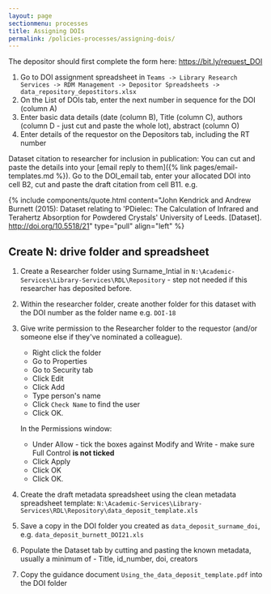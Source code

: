 ```yaml
---
layout: page
sectionmenu: processes
title: Assigning DOIs
permalink: /policies-processes/assigning-dois/
---
```


The depositor should first complete the form here: <https://bit.ly/request_DOI>

1. Go to DOI assignment spreadsheet in `Teams -> Library Research Services -> RDM Management -> Depositor Spreadsheets -> data_repository_depostitors.xlsx` 
2. On the List of DOIs tab, enter the next number in sequence for the DOI (column A)
3. Enter basic data details (date (column B), Title (column C), authors (column D - just cut and paste the whole lot), abstract (column O) 
4. Enter details of the requestor on the Depositors tab, including the RT number 

Dataset citation to researcher for inclusion in publication: You can cut and paste the details into your [email reply to them]({% link pages/email-templates.md %}). Go to the DOI_email tab, enter your allocated DOI into cell B2, cut and paste the draft citation from cell B11. e.g.  

{% include components/quote.html content="John Kendrick and Andrew Burnett (2015): Dataset relating to 'PDielec: The Calculation of Infrared and Terahertz Absorption for Powdered Crystals' University of Leeds. [Dataset]. http://doi.org/10.5518/21" type="pull" align="left" %}

## Create N: drive folder and spreadsheet

1. Create a Researcher folder using Surname_Intial in `N:\Academic-Services\Library-Services\RDL\Repository` - step not needed if this researcher has deposited before. 
2. Within the researcher folder, create another folder for this dataset with the DOI number as the folder name e.g. `DOI-18`
3. Give write permission to the Researcher folder to the requestor (and/or someone else if they've nominated a colleague).

   * Right click the folder
   * Go to Properties
   * Go to Security tab
   * Click Edit
   * Click Add
   * Type person's name
   * Click `Check Name` to find the user
   * Click OK.

   In the Permissions window:

   * Under Allow - tick the boxes against Modify and Write - make sure Full Control **is not ticked**
   * Click Apply
   * Click OK
   * Click OK. 

4. Create the draft metadata spreadsheet using the clean metadata spreadsheet template: `N:\Academic-Services\Library-Services\RDL\Repository\data_deposit_template.xls`
5. Save a copy in the DOI folder you created as `data_deposit_surname_doi`, e.g. `data_deposit_burnett_DOI21.xls`
6. Populate the Dataset tab by cutting and pasting the known metadata, usually a minimum of - Title, id_number, doi, creators
7. Copy the guidance document `Using_the_data_deposit_template.pdf` into the DOI folder